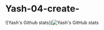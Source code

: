 # Yash-04-create-
![Yash's Github stats](![Yash's GitHub stats](https://github-readme-stats.vercel.app/api?username=Yash-04-create&show_icons=true&theme=radical)
